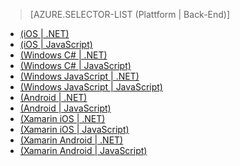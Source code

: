 ﻿> [AZURE.SELECTOR-LIST (Plattform | Back-End)]
- [(iOS | .NET)](/de-de/documentation/articles/mobile-services-dotnet-backend-ios-get-started-push/)
- [(iOS | JavaScript)](/de-de/documentation/articles/mobile-services-javascript-backend-ios-get-started-push/)
- [(Windows C# | .NET)](/de-de/documentation/articles/mobile-services-dotnet-backend-windows-universal-dotnet-get-started-push/)
- [(Windows C# | JavaScript)](/de-de/documentation/articles/mobile-services-javascript-backend-windows-universal-dotnet-get-started-push/)
- [(Windows JavaScript | .NET)](/de-de/documentation/articles/mobile-services-dotnet-backend-windows-universal-javascript-get-started-push/)
- [(Windows JavaScript | JavaScript)](/de-de/documentation/articles/mobile-services-javascript-backend-windows-universal-javascript-get-started-push/)
- [(Android | .NET)](/de-de/documentation/articles/mobile-services-dotnet-backend-android-get-started-push/)
- [(Android | JavaScript)](/de-de/documentation/articles/mobile-services-javascript-backend-android-get-started-push/)
- [(Xamarin iOS | .NET)](/de-de/documentation/articles/mobile-services-dotnet-backend-xamarin-ios-get-started-push/)
- [(Xamarin iOS | JavaScript)](/de-de/documentation/articles/partner-xamarin-mobile-services-ios-get-started-push/)
- [(Xamarin Android | .NET)](/de-de/documentation/articles/mobile-services-dotnet-backend-xamarin-android-get-started-push/)
- [(Xamarin Android | JavaScript)](/de-de/documentation/articles/partner-xamarin-mobile-services-android-get-started-push/)
<!--HONumber=42-->
